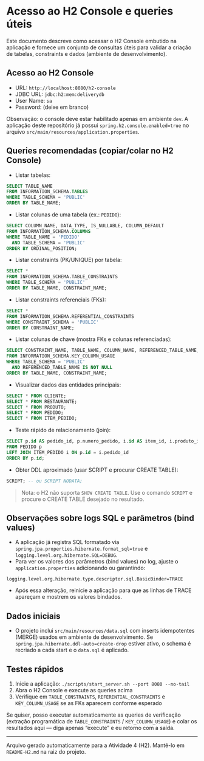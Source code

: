 # Acesso ao H2 Console e queries úteis

Este documento descreve como acessar o H2 Console embutido na aplicação e fornece um conjunto de consultas úteis para validar a criação de tabelas, constraints e dados (ambiente de desenvolvimento).

## Acesso ao H2 Console

- URL: `http://localhost:8080/h2-console`
- JDBC URL: `jdbc:h2:mem:deliverydb`
- User Name: `sa`
- Password: (deixe em branco)

Observação: o console deve estar habilitado apenas em ambiente `dev`. A aplicação deste repositório já possui `spring.h2.console.enabled=true` no arquivo `src/main/resources/application.properties`.

## Queries recomendadas (copiar/colar no H2 Console)

- Listar tabelas:

```sql
SELECT TABLE_NAME
FROM INFORMATION_SCHEMA.TABLES
WHERE TABLE_SCHEMA = 'PUBLIC'
ORDER BY TABLE_NAME;
```

- Listar colunas de uma tabela (ex.: `PEDIDO`):

```sql
SELECT COLUMN_NAME, DATA_TYPE, IS_NULLABLE, COLUMN_DEFAULT
FROM INFORMATION_SCHEMA.COLUMNS
WHERE TABLE_NAME = 'PEDIDO'
  AND TABLE_SCHEMA = 'PUBLIC'
ORDER BY ORDINAL_POSITION;
```

- Listar constraints (PK/UNIQUE) por tabela:

```sql
SELECT *
FROM INFORMATION_SCHEMA.TABLE_CONSTRAINTS
WHERE TABLE_SCHEMA = 'PUBLIC'
ORDER BY TABLE_NAME, CONSTRAINT_NAME;
```

- Listar constraints referenciais (FKs):

```sql
SELECT *
FROM INFORMATION_SCHEMA.REFERENTIAL_CONSTRAINTS
WHERE CONSTRAINT_SCHEMA = 'PUBLIC'
ORDER BY CONSTRAINT_NAME;
```

- Listar colunas de chave (mostra FKs e colunas referenciadas):

```sql
SELECT CONSTRAINT_NAME, TABLE_NAME, COLUMN_NAME, REFERENCED_TABLE_NAME, REFERENCED_COLUMN_NAME
FROM INFORMATION_SCHEMA.KEY_COLUMN_USAGE
WHERE TABLE_SCHEMA = 'PUBLIC'
  AND REFERENCED_TABLE_NAME IS NOT NULL
ORDER BY TABLE_NAME, CONSTRAINT_NAME;
```

- Visualizar dados das entidades principais:

```sql
SELECT * FROM CLIENTE;
SELECT * FROM RESTAURANTE;
SELECT * FROM PRODUTO;
SELECT * FROM PEDIDO;
SELECT * FROM ITEM_PEDIDO;
```

- Teste rápido de relacionamento (join):

```sql
SELECT p.id AS pedido_id, p.numero_pedido, i.id AS item_id, i.produto_id, i.quantidade
FROM PEDIDO p
LEFT JOIN ITEM_PEDIDO i ON p.id = i.pedido_id
ORDER BY p.id;
```

- Obter DDL aproximado (usar SCRIPT e procurar CREATE TABLE):

```sql
SCRIPT; -- ou SCRIPT NODATA;
```

> Nota: o H2 não suporta `SHOW CREATE TABLE`. Use o comando `SCRIPT` e procure o CREATE TABLE desejado no resultado.

## Observações sobre logs SQL e parâmetros (bind values)

- A aplicação já registra SQL formatado via `spring.jpa.properties.hibernate.format_sql=true` e `logging.level.org.hibernate.SQL=DEBUG`.
- Para ver os valores dos parâmetros (bind values) no log, ajuste o `application.properties` adicionando ou garantindo:

```properties
logging.level.org.hibernate.type.descriptor.sql.BasicBinder=TRACE
```

- Após essa alteração, reinicie a aplicação para que as linhas de TRACE apareçam e mostrem os valores bindados.

## Dados iniciais

- O projeto inclui `src/main/resources/data.sql` com inserts idempotentes (MERGE) usados em ambiente de desenvolvimento. Se `spring.jpa.hibernate.ddl-auto=create-drop` estiver ativo, o schema é recriado a cada start e o `data.sql` é aplicado.

## Testes rápidos

1. Inicie a aplicação: `./scripts/start_server.sh --port 8080 --no-tail`
2. Abra o H2 Console e execute as queries acima
3. Verifique em `TABLE_CONSTRAINTS`, `REFERENTIAL_CONSTRAINTS` e `KEY_COLUMN_USAGE` se as FKs aparecem conforme esperado

Se quiser, posso executar automaticamente as queries de verificação (extração programática de `TABLE_CONSTRAINTS` / `KEY_COLUMN_USAGE`) e colar os resultados aqui — diga apenas “execute” e eu retorno com a saída.

---
Arquivo gerado automaticamente para a Atividade 4 (H2). Mantê-lo em `README-H2.md` na raiz do projeto.
